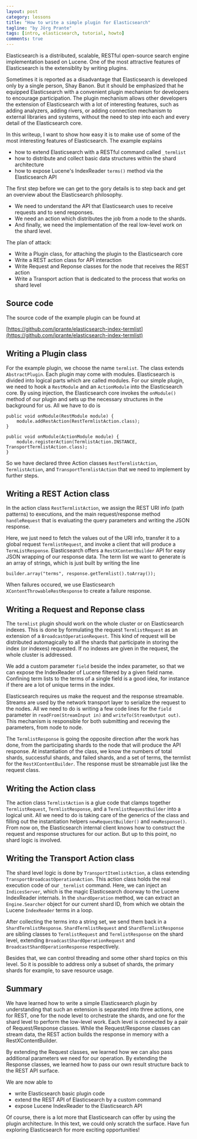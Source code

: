 ```yaml
---
layout: post
category: lessons
title: "How to write a simple plugin for Elasticsearch"
tagline: "by Jörg Prante"
tags: [intro, elasticsearch, tutorial, howto]
comments: true
---
```


Elasticsearch is a distributed, scalable, RESTful open-source search engine implementation based on Lucene. One of the most attractive features of Elasticsearch is the extensiblity by writing plugins. 

Sometimes it is reported as a disadvantage that Elasticsearch is developed only by a single person, Shay Banon. But it should be emphasized that he equipped Elasticsearch with a convenient plugin mechanism for developers to encourage participation. The plugin mechanism allows other developers the extension of Elasticsearch with a lot of interesting features, such as adding analyzers, adding rivers, or adding connection mechanism to external libraries and systems, without the need to step into each and every detail of the Elasticsearch core.

In this writeup, I want to show how easy it is to make use of some of the most interesting features of Elasticsearch. The example explains

- how to extend Elasticsearch with a RESTful command called `_termlist`
- how to distribute and collect basic data structures within the shard architecture
- how to expose Lucene's IndexReader `terms()` method via the Elasticsearch API

The first step before we can get to the gory details is to step back and get an overview about the Elasticsearch philosophy.

- We need to understand the API that Elasticsearch uses to receive requests and to send responses.
- We need an action which distributes the job from a node to the shards.
- And finally, we need the implementation of the real low-level work on the shard level.

The plan of attack:

- Write a Plugin class, for attaching the plugin to the Elasticsearch core
- Write a REST action class for API interaction
- Write Request and Reponse classes for the node that receives the REST action
- Write a Transport action that is dedicated to the process that works on shard level

Source code
-----------
The source code of the example plugin can be found at 

[https://github.com/jprante/elasticsearch-index-termlist](https://github.com/jprante/elasticsearch-index-termlist)

Writing a Plugin class
----------------------

For the example plugin, we choose the name `termlist`. The class extends `AbstractPlugin`. Each plugin may come with modules. Elasticsearch is divided into logical parts which are called modules. For our simple plugin, we need to hook a `RestModule` and an `ActionModule` into the Elasticsearch core. By using injection, the Elasticsearch core invokes the `onModule()` method of our plugin and sets up the necessary structures in the background for us. All we have to do is

	public void onModule(RestModule module) {
        module.addRestAction(RestTermlistAction.class);
    }

    public void onModule(ActionModule module) {
        module.registerAction(TermlistAction.INSTANCE, TransportTermlistAction.class);        
    }

So we have declared three Action classes `RestTermlistAction`, `TermlistAction`, and `TransportTermlistAction` that we need to implement by further steps.

Writing a REST Action class
---------------------------

In the action class `RestTermlistAction`, we assign the REST URI info (path patterns) to executions, and the main request/response method `handleRequest` that is evaluating the query parameters and writing the JSON response.
 
Here, we just need to fetch the values out of the URI info, transfer it to a global request `TermlistRequest`, and invoke a client that will produce a `TermListResponse`. Elasticsearch offers a `RestXContentBuilder` API for easy JSON wrapping of our response data. The term list we want to generate is an array of strings, which is just built by writing the line

    builder.array("terms", response.getTermlist().toArray());

When failures occured, we use Elasticsearch `XContentThrowableRestResponse` to create a failure response. 

Writing a Request and Reponse class
-----------------------------------

The `termlist` plugin should work on the whole cluster or on Elasticsearch indexes. This is done by formulating the request `TermlistRequest` as an extension of a `BroadcastOperationRequest`. This kind of request will be distributed automagically to all the shards that participate in storing the index (or indexes) requested. If no indexes are given in the request, the whole cluster is addressed.

We add a custom parameter `field` beside the index parameter, so that we can expose the IndexReader of Lucene filtered by a given field name. Confining term lists to the terms of a single field is a good idea, for instance if there are a lot of unique terms in the index.

Elasticsearch requires us make the request and the response streamable. Streams are used by the network transport layer to serialize the request to the nodes. All we need to do is writing a few code lines for the `field` parameter in `readFrom(StreamInput in)` and `writeTo(StreamOutput out)`. This mechanism is responsible for both submitting and receving the parameters, from node to node.

The `TermlistResponse` is going the opposite direction after the work has done, from the participating shards to the node that will produce the API response. At instantiation of the class, we know the numbers of total shards, successful shards, and failed shards, and a set of terms, the termlist for the `RestXContentBuilder`. The response must be streamable just like the request class.

Writing the Action class
------------------------
The action class `TermlistAction` is a glue code that clamps together `TermlistRequest`, `TermlistResponse`, and a `TermlistRequestBuilder` into a logical unit. All we need to do is taking care of the generics of the class and filling out the instantiation helpers `newRequestBuilder()` and `newResponse()`. From now on, the Elasticsearch internal client knows how to construct the request and response structures for our action. But up to this point, no shard logic is involved.

Writing the Transport Action class
----------------------------------
The shard level logic is done by `TransportItemlistAction`, a class extending `TransportBroadcastOperationAction`. This action class holds the real execution code of our  `_termlist` command. Here, we can inject an `IndicesServer`, which is the magic Elasticsearch doorway to the Lucene IndexReader internals. In the `shardOperation` method, we can extract an `Engine.Searcher` object for our current shard ID, from which we obtain the Lucene `IndexReader` terms in a loop. 

After collecting the terms into a string set, we send them back in a `ShardTermlistResponse`. `ShardTermlistRequest` and `ShardTermlistResponse` are sibling classes to `TermlistRequest` and `TermlistResponse` on the shard level, extending `BroadcastShardOperationRequest` and `BroadcastShardOperationResponse` respectively.

Besides that, we can control threading and some other shard topics on this level. So it is possible to address only a subset of shards, the primary shards for example, to save resource usage. 

Summary
-------

We have learned how to write a simple Elasticsearch plugin by understanding that such an extension is separated into three actions, one for REST, one for the node level to orchestrate the shards, and one for the shard level to perform the low-level work. Each level is connected by a pair of Request/Response classes. While the Request/Response classes can stream data, the REST action builds the response in memory with a RestXContentBuilder.

By extending the Request classes, we learned how we can also pass additional parameters we need for our operation. By extending the Response classes, we learned how to pass our own result structure back to the REST API surface.

We are now able to

- write Elasticsearch basic plugin code 
- extend the REST API of Elasticsearch by a custom command
- expose Lucene IndexReader to the Elasticsearch API

Of course, there is a lot more that Elasticsearch can offer by using the plugin architecture. In this text, we could only scratch the surface. Have fun exploring Elasticsearch for more exciting opportunities!

